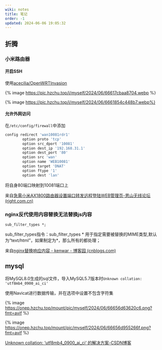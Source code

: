 ```yaml
---
wiki: notes
title: 笔记
order: -1
updated: 2024-06-06 19:05:32
---
```


## 折腾

### 小米路由器

#### 开启SSH

使用[acecilia/OpenWRTInvasion](https://github.com/acecilia/OpenWRTInvasion)

{% image https://pic.hzchu.top/i/myself/2024/06/66617cbaa8704.webp %}

{% image https://pic.hzchu.top/i/myself/2024/06/6661854c448b7.webp%}

#### 允许外网访问

在`/etc/config/firewall`中添加

```bash
config redirect 'wan10081rdr1'
        option proto 'tcp'
        option src_dport '10081'
        option dest_ip '192.168.31.1'
        option dest_port '80'
        option src 'wan'
        option name 'WEB10081'
        option target 'DNAT'
        option ftype '1'
        option dest 'lan'
```

将自身80端口映射到10081端口上

来自[急需小米AX1800路由器设置端口转发远程登陆WEB管理页-恩山无线论坛 (right.com.cn)](https://www.right.com.cn/forum/thread-4043354-1-1.html)

### nginx反代使用内容替换无法替换js内容

```nginx
sub_filter_types *;
```

sub_filter_types指令：sub_filter_types * 用于指定需要被替换的MIME类型,默认为“text/html”，如果制定为*，那么所有的都处理；

来自[nginx替换响应内容 - kenwar - 博客园 (cnblogs.com)](https://www.cnblogs.com/kenwar/p/8296508.html)

## mysql

将MySQL8.0生成的sql文件，导入MySQL5.7版本时`Unknown collation: 'utf8mb4_0900_ai_ci'`

使用Navicat进行数据传输，并在选项中设置不包含字符集

{% image https://onep.hzchu.top/mount/pic/myself/2024/06/66656d63620c6.png?fmt=avif %}

{% image https://onep.hzchu.top/mount/pic/myself/2024/06/66656d955266f.png?fmt=avif %}

[Unknown collation: ‘utf8mb4_0900_ai_ci‘ 的解决方案-CSDN博客](https://blog.csdn.net/weixin_45953673/article/details/124873321)
